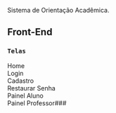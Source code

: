 ﻿Sistema de Orientação Acadêmica.

## Front-End



### `Telas`

Home<br />
Login<br />
Cadastro<br />Restaurar Senha<br />Painel Aluno<br />Painel Professor###